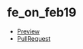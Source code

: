 # fe_on_feb19
 - [Preview](https://dimaversh.github.io/fe_on_feb19/)
 - [PullRequest](https://github.com/dimaversh/fe_on_feb19/pull/1/files)
